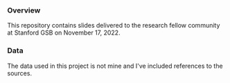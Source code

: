 ### Overview
This repository contains slides delivered to the research fellow community at Stanford GSB on November 17, 2022. 

### Data 
The data used in this project is not mine and I've included references to the sources. 
